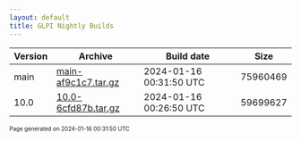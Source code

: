```yaml
---
layout: default
title: GLPI Nightly Builds
---
```


Version|Archive|Build date|Size
---|---|---|---
main|[main-af9c1c7.tar.gz](main-af9c1c7.tar.gz)|2024-01-16 00:31:50 UTC|75960469
10.0|[10.0-6cfd87b.tar.gz](10.0-6cfd87b.tar.gz)|2024-01-16 00:26:50 UTC|59699627

<font size="1">Page generated on 2024-01-16 00:31:50 UTC</font>
